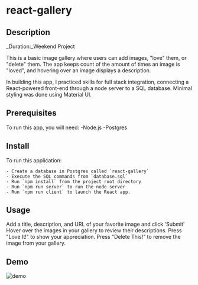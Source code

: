 # react-gallery

## Description

_Duration:_Weekend Project

This is a basic image gallery where users can add images, "love" them, or "delete" them. The app keeps count of the amount of times an image is "loved", and hovering over an image displays a description.

In building this app, I practiced skills for full stack integration, connecting a React-powered front-end through a node server to a SQL database. Minimal styling was done using Material UI.

## Prerequisites 

To run this app, you will need:
    -Node.js
    -Postgres
    
## Install

To run this application:

    - Create a database in Postgres called `react-gallery`
    - Execute the SQL commands from `database.sql`
    - Run `npm install` from the project root directory
    - Run `npm run server` to run the node server
    - Run `npm run client` to launch the React app. 
    

## Usage

Add a title, description, and URL of your favorite image and click 'Submit'
Hover over the images in your gallery to review their descriptions. 
Press "Love It!" to show your appreciation. 
Press "Delete This!" to remove the image from your gallery.

## Demo

![demo](./media/demo.gif)